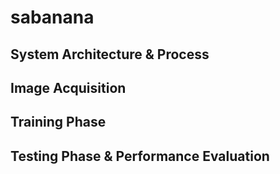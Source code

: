 # sabanana


## System Architecture & Process

## Image Acquisition 

## Training Phase

## Testing Phase & Performance Evaluation